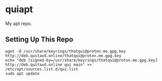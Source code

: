 # quiapt

My apt repo.

## Setting Up This Repo

```
wget -O /usr/share/keyrings/thatqui@proton.me.gpg.key http://deb.quitaxd.online/thatqui@proton.me.gpg.key
echo "deb [signed-by=/usr/share/keyrings/thatqui@proton.me.gpg.key] http://deb.quitaxd.online qui main" >> /etc/apt/sources.list.d/qui.list
sudo apt update
```
